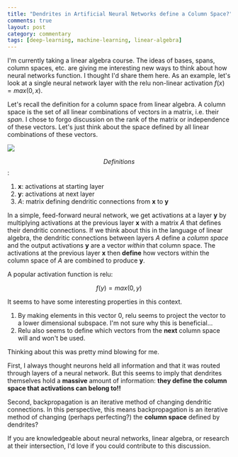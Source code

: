 ```yaml
---
title: "Dendrites in Artificial Neural Networks define a Column Space?"
comments: true
layout: post
category: commentary
tags: [deep-learning, machine-learning, linear-algebra]
---
```



I'm currently taking a linear algebra course. The ideas of bases, spans, column spaces, etc. are giving me interesting new ways to think about how neural networks function. I thought I'd share them here. As an example, let's look at a single neural network layer with the relu non-linear activation $f(x)=max(0, x)$.

Let's recall the definition for a column space from linear algebra. A column space is the set of all linear combinations of vectors in a matrix, i.e. their *span*. I chose to forgo discussion on the rank of the matrix or independence of these vectors. Let's just think about the space defined by all linear combinations of these vectors.

<img class="regular materialboxed responsive-img" src="{{ site.baseurl }}/files/posts/misc/simple_nn.png">

$$Definitions$$:
1. $\mathbf{x}$: activations at starting layer
3. $\mathbf{y}$: activations at next layer
2. $A$: matrix defining dendritic connections from $\mathbf{x}$ to $\mathbf{y}$

In a simple, feed-forward neural network, we get activations at a layer $\mathbf{y}$ by multiplying activations at the previous layer $\mathbf{x}$ with a matrix $A$ that defines their dendritic connections. If we think about this in the language of linear algebra, the dendritic connections between layers $A$ define a *column space* and the output activations $\mathbf{y}$ are a vector *within* that column space. The activations at the previous layer $\mathbf{x}$ then **define** how vectors within the column space of $A$ are combined to produce $\mathbf{y}$. 

A popular activation function is relu:

$$f(y)=max(0, y)$$

It seems to have some interesting properties in this context.
1. By making elements in this vector $0$, relu seems to project the vector to a lower dimensional subspace. I'm not sure why this is beneficial...
2. Relu also seems to define which vectors from the **next** column space will and won't be used.

Thinking about this was pretty mind blowing for me. 

First, I always thought neurons held all information and that it was routed through layers of a neural network. But this seems to imply that dendrites themselves hold a **massive** amount of information: **they define the column space that activations can belong to!!**

Second, backpropagation is an iterative method of changing dendritic connections. In this perspective, this means backpropagation is an iterative method of changing (perhaps perfecting?) the **column space** defined by dendrites?

If you are knowledgeable about neural networks, linear algebra, or research at their intersection, I'd love if you could contribute to this discussion.
